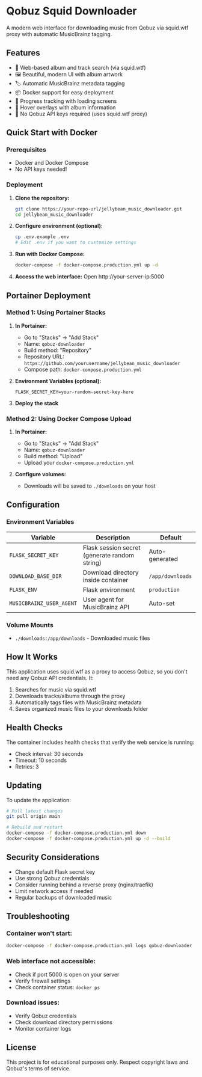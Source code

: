# Qobuz Squid Downloader

A modern web interface for downloading music from Qobuz via squid.wtf proxy with automatic MusicBrainz tagging.

## Features

- 🎵 Web-based album and track search (via squid.wtf)
- 🖼️ Beautiful, modern UI with album artwork
- 🏷️ Automatic MusicBrainz metadata tagging
- 📦 Docker support for easy deployment
- 🔄 Progress tracking with loading screens
- 🎨 Hover overlays with album information
- 🚀 No Qobuz API keys required (uses squid.wtf proxy)

## Quick Start with Docker

### Prerequisites

- Docker and Docker Compose
- No API keys needed!

### Deployment

1. **Clone the repository:**
   ```bash
   git clone https://your-repo-url/jellybean_music_downloader.git
   cd jellybean_music_downloader
   ```

2. **Configure environment (optional):**
   ```bash
   cp .env.example .env
   # Edit .env if you want to customize settings
   ```

3. **Run with Docker Compose:**
   ```bash
   docker-compose -f docker-compose.production.yml up -d
   ```

4. **Access the web interface:**
   Open http://your-server-ip:5000

## Portainer Deployment

### Method 1: Using Portainer Stacks

1. **In Portainer:**
   - Go to "Stacks" → "Add Stack"
   - Name: `qobuz-downloader`
   - Build method: "Repository"
   - Repository URL: `https://github.com/yourusername/jellybean_music_downloader`
   - Compose path: `docker-compose.production.yml`

2. **Environment Variables (optional):**
   ```
   FLASK_SECRET_KEY=your-random-secret-key-here
   ```

3. **Deploy the stack**

### Method 2: Using Docker Compose Upload

1. **In Portainer:**
   - Go to "Stacks" → "Add Stack"
   - Name: `qobuz-downloader`
   - Build method: "Upload"
   - Upload your `docker-compose.production.yml`

2. **Configure volumes:**
   - Downloads will be saved to `./downloads` on your host

## Configuration

### Environment Variables

| Variable | Description | Default |
|----------|-------------|---------|
| `FLASK_SECRET_KEY` | Flask session secret (generate random string) | Auto-generated |
| `DOWNLOAD_BASE_DIR` | Download directory inside container | `/app/downloads` |
| `FLASK_ENV` | Flask environment | `production` |
| `MUSICBRAINZ_USER_AGENT` | User agent for MusicBrainz API | Auto-set |

### Volume Mounts

- `./downloads:/app/downloads` - Downloaded music files

## How It Works

This application uses squid.wtf as a proxy to access Qobuz, so you don't need any Qobuz API credentials. It:

1. Searches for music via squid.wtf
2. Downloads tracks/albums through the proxy
3. Automatically tags files with MusicBrainz metadata
4. Saves organized music files to your downloads folder

## Health Checks

The container includes health checks that verify the web service is running:
- Check interval: 30 seconds
- Timeout: 10 seconds
- Retries: 3

## Updating

To update the application:

```bash
# Pull latest changes
git pull origin main

# Rebuild and restart
docker-compose -f docker-compose.production.yml down
docker-compose -f docker-compose.production.yml up -d --build
```

## Security Considerations

- Change default Flask secret key
- Use strong Qobuz credentials
- Consider running behind a reverse proxy (nginx/traefik)
- Limit network access if needed
- Regular backups of downloaded music

## Troubleshooting

### Container won't start:
```bash
docker-compose -f docker-compose.production.yml logs qobuz-downloader
```

### Web interface not accessible:
- Check if port 5000 is open on your server
- Verify firewall settings
- Check container status: `docker ps`

### Download issues:
- Verify Qobuz credentials
- Check download directory permissions
- Monitor container logs

## License

This project is for educational purposes only. Respect copyright laws and Qobuz's terms of service.
